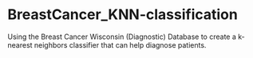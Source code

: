 # BreastCancer_KNN-classification
Using the Breast Cancer Wisconsin (Diagnostic) Database to create a k-nearest neighbors classifier that can help diagnose patients.
